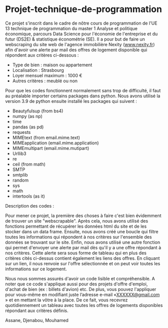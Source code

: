 # Projet-technique-de-programmation

Ce projet s'inscrit dans le cadre de nôtre cours de programmation de l'UE 13 technique de programmation du master 1 Analyse et politique économique, parcours Data Science pour l'économie de l'entreprise et du futur (DS2E) & statistique économétrie (SE).
Il a pour but de faire un webscraping du site web de l'agence immobilière Nexity (www.nexity.fr) afin d'avoir une alerte par mail des offres de logement disponible qui répondent aux critères ci-dessous :

- Type de bien : maison ou appartement
- Localisation : Strasbourg
- Loyer mensuel maximum : 1000 €
- Autres critères : meublé ou non 

Pour que les codes fonctionnent normalement sans trop de difficulté, il faut au préalable importer certains packages dans python. Nous avons utilisé la version 3.9 de python ensuite installé les packages qui suivent :

- Beautyfulsup (from bs4)
- numpy (as np)
- time
- pandas (as pd)
- requests
- MIMEtext (from email.mime.text)
- MIMEapplication (email.mime.application)
- MIMEmultipart (email.mime.mutipart)
- Urllib3
- re
- ceil (from math)
- SMTP
- smtplib
- random
- sys
- math
- intertools (as it)

Description des codes :

Pour mener ce projet, la première des choses à faire c'est bien évidemment de trouver un site "webscrapable".
Après cela, nous avons utilisé des fonctions permettant de récupérer les données html du site et de les stocker dans un data frame.
Ensuite, nous avons créé une boucle qui filtre toutes les informations qui répondent à nos critères sur l'ensemble des données se trouvant sur le site. 
Enfin, nous avons utilisé une autre fonction qui permet d'envoyer une alerte par mail dès qu'il y a une offre répondant à nos critères.
Cette alerte sera sous forme de tableau qui en plus des critères cités ci-dessus contient également les liens des offres. En cliquant sur un lien, il nous renvoie sur l'offre sélectionnée et on peut voir toutes les informations sur ce logement.

Nous nous sommes assurés d'avoir un code lisible et compréhensible.
A noter que ce code s'applique aussi pour des projets d'offre d'emploi, d'achat de bien (ex : billets d'avion) etc. 
De plus, vous pouvez l'appliquer pour vous-même en modifiant juste l’adresse e-mail «XXXXXX@gmail.com » et en mettant la vôtre à la place. De ce fait, vous recevrez quotidiennement un tableau avec toutes les offres de logements disponibles répondant aux critères définis.

Assane, Djenabou, Mouhamed
